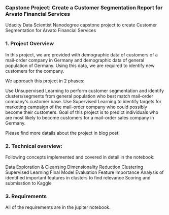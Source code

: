 ### Capstone Project: Create a Customer Segmentation Report for Arvato Financial Services
Udacity Data Scientist Nanodegree capstone project to create Customer Segmentation for Arvato Financial Services

### 1. Project Overview
In this project, we are provided with demographic data of customers of a mail-order company in Germany and demographic data of general population of Germany. Using this data, we are required to identify new customers for the company.

We approach this project in 2 phases:

Use Unsupervised Learning to perform customer segmentation and identify clusters/segments from general population who best match mail-order company's customer base.
Use Supervised Learning to identify targets for marketing campaign of the mail-order company who could possibly become their customers.
Goal of this project is to predict individuals who are most likely to become customers for a mail-order sales company in Germany.

Please find more datails about the project in blog post: 


### 2. Technical overview:

Following concepts implemented and covered in detail in the notebook:

Data Exploration & Cleansing
Dimensionality Reduction
Clustering
Supervised Learning
Final Model Evaluation
Feature Importance
Analysis of identified important features in clusters to find relevance
Scoring and submisstion to Kaggle


### 3. Requirements
All of the requirements are in the jupiter notebook.
